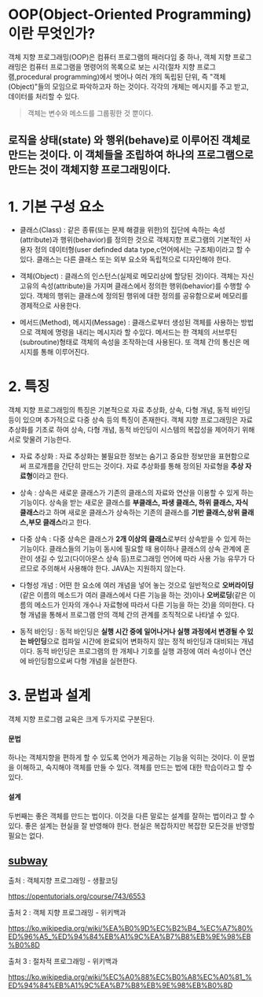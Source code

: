 OOP(Object-Oriented Programming) 이란 무엇인가?
==============================================
객체 지향 프로그래밍(OOP)은 컴퓨터 프로그램의 패러다임 중 하나, 객체 지향 프로그래밍은 컴퓨터 프로그램을 명령어의 목록으로 보는 시각(절차 지향 프로그램,procedural programming)에서 벗어나 여러 개의 독립된 단위, 즉 "객체(Object)"들의 모임으로 파악하고자 하는 것이다. 각각의 개체는 메시지를 주고 받고, 데이터를 처리할 수 있다.
>객체는 변수와 메소드를 그룹핑한 것 뿐이다.

로직을 상태(state) 와 행위(behave)로 이루어진 객체로 만드는 것이다. 이 객체들을 조립하여 하나의 프로그램으로 만드는 것이 객체지향 프로그래밍이다. 
---------------------------------------

# 1. 기본 구성 요소
* 클래스(Class) : 같은 종류(또는 문제 해결을 위한)의 집단에 속하는 속성(attribute)과 행위(behavior)를 정의한 것으로 객체지향 프로그램의 기본적인 사용자 정의 데이터형(user definded data type,c언어에서는 구조체)이라고 할 수 있다. 클래스는 다른 클래스 또는 외부 요소와 독립적으로 디자인해야 한다. 

* 객체(Object) : 클래스의 인스턴스(실제로 메모리상에 할당된 것)이다. 객체는 자신 고유의 속성(attribute)을 가지며 클래스에서 정의한 행위(behavior)를 수행할 수 있다. 객체의 행위는 클래스에 정의된 행위에 대한 정의를 공유함으로써 메모리를 경제적으로 사용한다.

* 메서드(Method), 메시지(Message) : 클래스로부터 생성된 객체를 사용하는 방법으로 객체에 명령을 내리는 메시지라 할 수있다. 메서드는 한 객체의 서브루틴(subroutine)형태로 객체의 속성을 조작하는데 사용된다. 또 객체 간의 통신은 메시지를 통해 이루어진다.

# 2. 특징

객체 지향 프로그래밍의 특징은 기본적으로 자료 추상화, 상속, 다형 개념, 동적 바인딩 등이 있으며 추가적으로 다중 상속 등의 특징이 존재한다. 객체 지향 프로그래밍은 자료 추상화를 기초로 하여 상속, 다형 개념, 동적 바인딩이 시스템의 복잡성을 제어하기 위해 서로 맞물려 기능한다.

* 자료 추상화 : 자료 추상화는 불필요한 정보는 숨기고 중요한 정보만을 표현함으로써 프로개름을 간단히 만드는 것이다. 자료 추상화를 통해 정의된 자료형을 **추상 자료형**이라고 한다. 

* 상속 : 상속은 새로운 클래스가 기존의 클래스의 자료와 연산을 이용할 수 있게 하는 기능이다. 상속을 받는 새로운 클래스를 **부클래스, 파생 클래스, 하위 클래스, 자식 클래스**라고 하며 새로운 클래스가 상속하는 기존의 클래스를 **기반 클래스,상위 클래스,부모 클래스**라고 한다.

* 다중 상속 : 다중 상속은 클래스가 **2개 이상의 클래스**로부터 상속받을 수 있게 하는 기능이다. 클래스들의 기능이 동시에 필요할 때 용이하나 클래스의 상속 관계에 혼란이 생길 수 있고(다이아몬스 상속 등)프로그래밍 언어에 따라 사용 가능 유무가 다르므로 주의해서 사용해야 한다. JAVA는 지원하지 않는다.

* 다형성 개념 : 어떤 한 요소에 여러 개념을 넣어 놓는 것으로 일반적으로 **오버라이딩**(같은 이름의 메소드가 여러 클래스에서 다른 기능을 하는 것)이나 **오버로딩**(같은 이름의 메소드가 인자의 개수나 자료형에 따라서 다른 기능을 하는 것)을 의미한다. 다형 개념을 통해서 프로그램 안의 객체 간의 관계를 조직적으로 나타낼 수 있다.

* 동적 바인딩 : 동적 바인딩은 **실행 시간 중에 일어나거나 실행 과정에서 변경될 수 있는 바인딩**으로 컴파일 시간에 완료되어 변화하지 않는 정적 바인딩과 대비되는 개념이다. 동적 바인딩은 프로그램의 한 개체나 기호를 실행 과정에 여러 속성이나 연산에 바인딩함으로써 다형 개념을 실현한다.

# 3. 문법과 설계

객체 지향 프로그램 교육은 크게 두가지로 구분된다.

#### 문법

하나는 객체지향을 편하게 할 수 있도록 언어가 제공하는 기능을 익히는 것이다. 이 문법을 이해하고, 숙지해야 객체를 만들 수 있다. 객체를 만드는 법에 대한 학습이라고 할 수 있다.

#### 설계

두번째는 좋은 객체를 만드는 법이다. 이것을 다른 말로는 설계를 잘하는 법이라고 할 수 있다. 좋은 설계는 현실을 잘 반영해야 한다. 현실은 복잡하지만 복잡한 모든것을 반영할 필요는 없다.

[subway](https://s3.ap-northeast-2.amazonaws.com/opentutorials-user-file/module/516/1854.gif)
---------------------------------------

출처 : 객체지향 프로그래밍 - 생활코딩 


https://opentutorials.org/course/743/6553


출처 2 : 객체 지향 프로그래밍 - 위키백과 


https://ko.wikipedia.org/wiki/%EA%B0%9D%EC%B2%B4_%EC%A7%80%ED%96%A5_%ED%94%84%EB%A1%9C%EA%B7%B8%EB%9E%98%EB%B0%8D


출처 3 : 절차적 프로그래밍 - 위키백과


https://ko.wikipedia.org/wiki/%EC%A0%88%EC%B0%A8%EC%A0%81_%ED%94%84%EB%A1%9C%EA%B7%B8%EB%9E%98%EB%B0%8D
